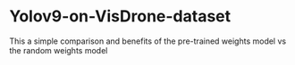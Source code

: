 # Yolov9-on-VisDrone-dataset
This a simple comparison and benefits of the pre-trained weights model vs the random weights model
